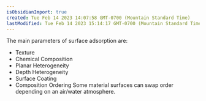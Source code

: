 ```yaml
---
isObsidianImport: true
created: Tue Feb 14 2023 14:07:58 GMT-0700 (Mountain Standard Time)
lastModified: Tue Feb 14 2023 15:14:17 GMT-0700 (Mountain Standard Time)
---
```

The main parameters of surface adsorption are:
- Texture
- Chemical Composition
- Planar Heterogeneity
- Depth Heterogeneity
- Surface Coating
- Composition Ordering
Some material surfaces can swap order depending on an air/water atmosphere.

